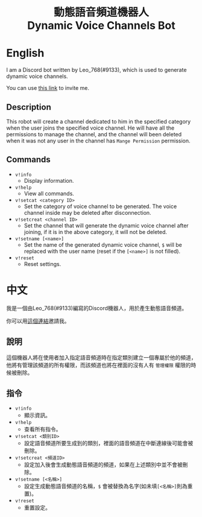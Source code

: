 <h1 align="center">動態語音頻道機器人<br>Dynamic Voice Channels Bot</h1>

# English

I am a Discord bot written by Leo_768(#9133), which is used to generate dynamic voice channels.

You can use [this link](https://discord.com/api/oauth2/authorize?client_id=742023404575522857&permissions=8&response_type=code&redirect_uri=https%3A%2F%2Fgithub.com%2FLeo-768%2Fdiscord-voice-channel-bot&scope=bot) to invite me.

## Description
This robot will create a channel dedicated to him in the specified category when the user joins the specified voice channel. He will have all the permissions to manage the channel, and the channel will been deleted when it was not any user in the channel  has `Mange Permission` permission.

## Commands

* `v!info`
  * Display information.
* `v!help`
  * View all commands.
* `v!setcat <category ID>`
  * Set the category of voice channel to be generated. The voice channel inside may be deleted after disconnection.
* `v!setcreat <channel ID>`
  * Set the channel that will generate the dynamic voice channel after joining, if it is in the above category, it will not be deleted.
* `v!setname [<name>]`
  * Set the name of the generated dynamic voice channel, `$` will be replaced with the user name (reset if the `[<name>]` is not filled).
* `v!reset`
  * Reset settings.

# 中文

我是一個由Leo_768(#9133)編寫的Discord機器人，用於產生動態語音頻道。

你可以用[這個連結](https://discord.com/api/oauth2/authorize?client_id=742023404575522857&permissions=8&response_type=code&redirect_uri=https%3A%2F%2Fgithub.com%2FLeo-768%2Fdiscord-voice-channel-bot&scope=bot)邀請我。

## 說明
這個機器人將在使用者加入指定語音頻道時在指定類別建立一個專屬於他的頻道，他將有管理該頻道的所有權限，而該頻道也將在裡面的沒有人有 `管理權限` 權限的時候被刪除。

## 指令

* `v!info`
  * 顯示資訊。
* `v!help`
  * 查看所有指令。
* `v!setcat <類別ID>`
  * 設定語音頻道所要生成到的類別，裡面的語音頻道在中斷連線後可能會被刪除。
* `v!setcreat <頻道ID>`
  * 設定加入後會生成動態語音頻道的頻道，如果在上述類別中並不會被刪除。
* `v!setname [<名稱>]`
  * 設定生成動態語音頻道的名稱，`$` 會被替換為名字(如未填`[<名稱>]`則為重置)。
* `v!reset`
  * 重置設定。
